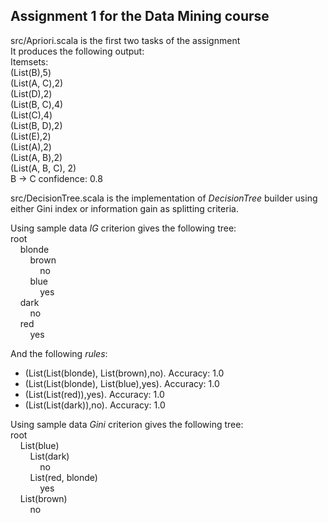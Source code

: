 ## Assignment 1 for the Data Mining course
src/Apriori.scala is the first two tasks of the assignment  
It produces the following output:  
Itemsets:   
(List(B),5)  
(List(A, C),2)  
(List(D),2)  
(List(B, C),4)  
(List(C),4)  
(List(B, D),2)  
(List(E),2)  
(List(A),2)  
(List(A, B),2)  
(List(A, B, C), 2)  
B -> C confidence: 0.8  

src/DecisionTree.scala is the implementation of _DecisionTree_ builder using either Gini index or information gain as splitting criteria.

Using sample data _IG_ criterion gives the following tree:  
root  
&nbsp;&nbsp;&nbsp;&nbsp;blonde  
&nbsp;&nbsp;&nbsp;&nbsp;&nbsp;&nbsp;&nbsp;&nbsp;brown  
&nbsp;&nbsp;&nbsp;&nbsp;&nbsp;&nbsp;&nbsp;&nbsp;&nbsp;&nbsp;&nbsp;&nbsp;no  
&nbsp;&nbsp;&nbsp;&nbsp;&nbsp;&nbsp;&nbsp;&nbsp;blue  
&nbsp;&nbsp;&nbsp;&nbsp;&nbsp;&nbsp;&nbsp;&nbsp;&nbsp;&nbsp;&nbsp;&nbsp;yes  
&nbsp;&nbsp;&nbsp;&nbsp;dark  
&nbsp;&nbsp;&nbsp;&nbsp;&nbsp;&nbsp;&nbsp;&nbsp;no  
&nbsp;&nbsp;&nbsp;&nbsp;red   
&nbsp;&nbsp;&nbsp;&nbsp;&nbsp;&nbsp;&nbsp;&nbsp;yes

And the following *rules*:
* (List(List(blonde), List(brown),no). Accuracy: 1.0
* (List(List(blonde), List(blue),yes). Accuracy: 1.0
* (List(List(red)),yes). Accuracy: 1.0
* (List(List(dark)),no). Accuracy: 1.0


Using sample data _Gini_ criterion gives the following tree:  
root  
&nbsp;&nbsp;&nbsp;&nbsp;List(blue)  
&nbsp;&nbsp;&nbsp;&nbsp;&nbsp;&nbsp;&nbsp;&nbsp;List(dark)  
&nbsp;&nbsp;&nbsp;&nbsp;&nbsp;&nbsp;&nbsp;&nbsp;&nbsp;&nbsp;&nbsp;&nbsp;no  
&nbsp;&nbsp;&nbsp;&nbsp;&nbsp;&nbsp;&nbsp;&nbsp;List(red, blonde)  
&nbsp;&nbsp;&nbsp;&nbsp;&nbsp;&nbsp;&nbsp;&nbsp;&nbsp;&nbsp;&nbsp;&nbsp;yes  
&nbsp;&nbsp;&nbsp;&nbsp;List(brown)  
&nbsp;&nbsp;&nbsp;&nbsp;&nbsp;&nbsp;&nbsp;&nbsp;no  

